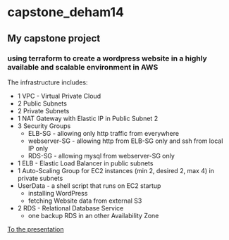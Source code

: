# capstone_deham14
## My capstone project
### using terraform to create a wordpress website in a highly available and scalable environment in AWS

The infrastructure includes:

- 1 VPC - Virtual Private Cloud
- 2 Public Subnets
- 2 Private Subnets
- 1 NAT Gateway with Elastic IP in Public Subnet 2
- 3 Security Groups
  - ELB-SG - allowing only http traffic from everywhere
  - webserver-SG - allowing http from ELB-SG only and ssh from local IP only
  - RDS-SG - allowing mysql from webserver-SG only
- 1 ELB - Elastic Load Balancer in public subnets
- 1 Auto-Scaling Group for EC2 instances (min 2, desired 2, max 4) in private subnets
- UserData - a shell script that runs on EC2 startup
  - installing WordPress
  - fetching Website data from external S3
- 2 RDS - Relational Database Service
  - one backup RDS in an other Availability Zone

[To the presentation](https://github.com/xsam951/capstone_deham14/raw/presentation/capstone_presentation.pdf)
